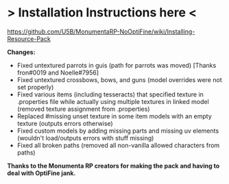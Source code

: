 # > Installation Instructions here <  
https://github.com/U5B/MonumentaRP-NoOptiFine/wiki/Installing-Resource-Pack  

**Changes:**  
* Fixed untextured parrots in guis (path for parrots was moved) [Thanks fron#0019 and Noelle#7956]  
* Fixed untextured crossbows, bows, and guns (model overrides were not set properly)  
* Fixed various items (including tesseracts) that specified texture in .properties file while actually using multiple textures in linked model (removed texture assignment from .properties)
* Replaced #missing unset texture in some item models with an empty texture (outputs errors otherwise)
* Fixed custom models by adding missing parts and missing uv elements (wouldn't load/outputs errors with stuff missing)  
* Fixed all broken paths (removed all non-vanilla allowed characters from paths)
  
**Thanks to the Monumenta RP creators for making the pack and having to deal with OptiFine jank.**  
